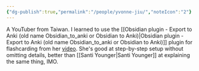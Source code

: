 ```yaml
---
{"dg-publish":true,"permalink":"/people/yvonne-jiu/","noteIcon":"2"}
---
```


A YouTuber from Taiwan. I learned to use the [[Obsidian plugin - Export to Anki (old name Obsidian_to_anki or Obsidian to Anki)\|Obsidian plugin - Export to Anki (old name Obsidian_to_anki or Obsidian to Anki)]] plugin for flashcarding from her [video](https://www.youtube.com/watch?v=S0fDdArNtRo). She's good at step-by-step setup without omitting details, better than [[Santi Younger\|Santi Younger]] at explaining the same thing, IMO.